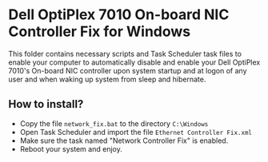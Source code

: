 # Dell OptiPlex 7010 On-board NIC Controller Fix for Windows
This folder contains necessary scripts and Task Scheduler task files to enable your computer to automatically disable and enable your Dell OptiPlex 7010's On-board NIC controller upon system startup and at logon of any user and when waking up system from sleep and hibernate.

## How to install?
* Copy the file `network_fix.bat` to the directory `C:\Windows`
* Open Task Scheduler and import the file `Ethernet Controller Fix.xml`
* Make sure the task named "Network Controller Fix" is enabled.
* Reboot your system and enjoy.
